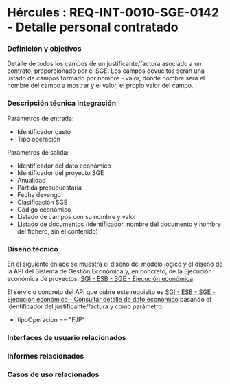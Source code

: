 # Hércules : REQ\-INT\-0010\-SGE\-0142 \- Detalle personal contratado







### Definición y objetivos

Detalle de todos los campos de un justificante/factura asociado a un contrato, proporcionado por el SGE. Los campos devueltos serán una listado de campos formado por nombre \- valor, donde nombre será el nombre del campo a mostrar y el valor, el propio valor del campo.

  








### Descripción técnica integración

Parámetros de entrada:

* Identificador gasto
* Tipo operación

Parámetros de salida:

* Identificador del dato económico
* Identificador del proyecto SGE
* Anualidad
* Partida presupuestaria
* Fecha devengo
* Clasificación SGE
* Código económico
* Listado de campos con su nombre y valor
* Listado de documentos (identificador, nombre del documento y nombre del fichero, sin el contenido)

### Diseño técnico

En el siguiente enlace se muestra el diseño del modelo lógico y el diseño de la API del Sistema de Gestión Económica y, en concreto, de la Ejecución económica de proyectos: [SGI \- ESB \- SGE \- Ejecución económica](/hercules/sgi-sistema-de-gestion-de-investigacion/diseno/componentes/sgi-esb/sgi-esb-sge/sgi-esb-sge-ejecucion-economica/index.md "/hercules/sgi-sistema-de-gestion-de-investigacion/diseno/componentes/sgi-esb/sgi-esb-sge/sgi-esb-sge-ejecucion-economica/index.md").

El servicio concreto del API que cubre este requisito es [SGI \- ESB \- SGE \- Ejecución económica \- Consultar detalle de dato económico](/hercules/sgi-sistema-de-gestion-de-investigacion/diseno/componentes/sgi-esb/sgi-esb-sge/sgi-esb-sge-ejecucion-economica/sgi-esb-sge-ejecucion-economica-consultar-detalle-de-dato-economico.md "/hercules/sgi-sistema-de-gestion-de-investigacion/diseno/componentes/sgi-esb/sgi-esb-sge/sgi-esb-sge-ejecucion-economica/sgi-esb-sge-ejecucion-economica-consultar-detalle-de-dato-economico.md") pasando el identificador del justificante/factura y como parámetro:

* tipoOperacion \=\= "FJP"

  








### Interfaces de usuario relacionados







### Informes relacionados







### Casos de uso relacionados









